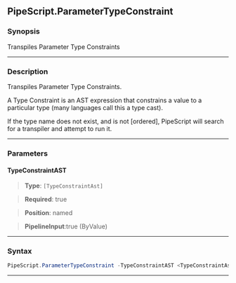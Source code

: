 PipeScript.ParameterTypeConstraint
----------------------------------
### Synopsis
Transpiles Parameter Type Constraints

---
### Description

Transpiles Parameter Type Constraints.

A Type Constraint is an AST expression that constrains a value to a particular type
(many languages call this a type cast).

If the type name does not exist, and is not [ordered], PipeScript will search for a transpiler and attempt to run it.

---
### Parameters
#### **TypeConstraintAST**

> **Type**: ```[TypeConstraintAst]```

> **Required**: true

> **Position**: named

> **PipelineInput**:true (ByValue)



---
### Syntax
```PowerShell
PipeScript.ParameterTypeConstraint -TypeConstraintAST <TypeConstraintAst> [<CommonParameters>]
```
---

